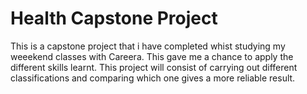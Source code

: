 # Health Capstone Project
This is a capstone project that i have completed whist studying my weeekend classes with Careera. This gave me a chance to apply the different skills learnt.
This project will consist of carrying out different classifications and comparing which one gives a more reliable result. 
